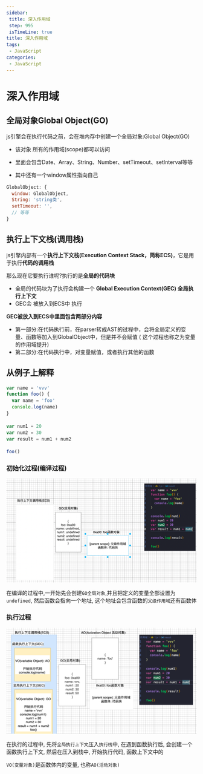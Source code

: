 ```yaml
---
sidebar:
 title: 深入作用域
 step: 995
 isTimeLine: true
title: 深入作用域
tags:
 - JavaScript
categories:
 - JavaScript
---
```


# 深入作用域

## **全局对象Global Object(GO)**

js引擎会在执行代码之前，会在堆内存中创建一个全局对象:Global Object(GO)

- 该对象 所有的作用域(scope)都可以访问

- 里面会包含Date、Array、String、Number、setTimeout、setInterval等等

- 其中还有一个window属性指向自己

```js
GlobalObject: {
  window: GlobalObject,
  String: 'string类',
  setTimeout: '',
  // 等等
}
```

## **执行上下文栈(调用栈)**

js引擎内部有一个**执行上下文栈(Execution Context Stack，简称ECS)**，它是用于执行**代码的调用栈**

那么现在它要执行谁呢?执行的是**全局的代码块**

- 全局的代码块为了执行会构建一个 **Global Execution Context(GEC) 全局执行上下文**
- GEC会 被放入到ECS中 执行

**GEC被放入到ECS中里面包含两部分内容**

- 第一部分:在代码执行前，在parser转成AST的过程中，会将全局定义的变量、函数等加入到GlobalObject中，但是并不会赋值 ( 这个过程也称之为变量的作用域提升)
- 第二部分:在代码执行中，对变量赋值，或者执行其他的函数



## **从例子上解释**

```js
var name = 'vvv'
function foo() {
  var name = 'foo'
  console.log(name)
}

var num1 = 20
var num2 = 30
var result = num1 + num2

foo()
```



### **初始化过程(编译过程)**

![image-20220724155439957](./assets/image-20220724155439957.png)

在编译的过程中,一开始先会创建`GO全局对象`,并且把定义的变量全部设置为`undefined`, 然后函数会指向一个地址, 这个地址会包含函数的`父级作用域`还有函数体

### **执行过程**

![image-20220724160527196](./assets/image-20220724160527196.png)

在执行的过程中, 先将`全局执行上下文`压入`执行栈`中, 在遇到函数执行后, 会创建一个函数执行上下文, 然后在压入到栈中, 开始执行代码, 函数上下文中的

`VO(变量对象)`是函数体内的变量, 也称`AO(活动对象)`

